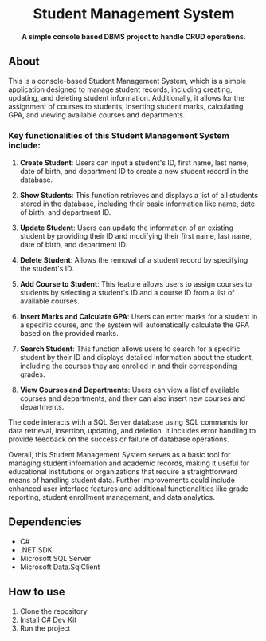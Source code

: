 <h1 align="center">Student Management System</h1>
<h4 align="center">A simple console based DBMS project to handle <strong>CRUD</strong> operations.</h4>


## About

This is a console-based Student Management System, which is a simple application designed to manage student records, including creating, updating, and deleting student information. Additionally, it allows for the assignment of courses to students, inserting student marks, calculating GPA, and viewing available courses and departments.

### Key functionalities of this Student Management System include:

1. **Create Student**: Users can input a student's ID, first name, last name, date of birth, and department ID to create a new student record in the database.

2. **Show Students**: This function retrieves and displays a list of all students stored in the database, including their basic information like name, date of birth, and department ID.

3. **Update Student**: Users can update the information of an existing student by providing their ID and modifying their first name, last name, date of birth, and department ID.

4. **Delete Student**: Allows the removal of a student record by specifying the student's ID.

5. **Add Course to Student**: This feature allows users to assign courses to students by selecting a student's ID and a course ID from a list of available courses.

6. **Insert Marks and Calculate GPA**: Users can enter marks for a student in a specific course, and the system will automatically calculate the GPA based on the provided marks.

7. **Search Student**: This function allows users to search for a specific student by their ID and displays detailed information about the student, including the courses they are enrolled in and their corresponding grades.

8. **View Courses and Departments**: Users can view a list of available courses and departments, and they can also insert new courses and departments.

The code interacts with a SQL Server database using SQL commands for data retrieval, insertion, updating, and deletion. It includes error handling to provide feedback on the success or failure of database operations.

Overall, this Student Management System serves as a basic tool for managing student information and academic records, making it useful for educational institutions or organizations that require a straightforward means of handling student data. Further improvements could include enhanced user interface features and additional functionalities like grade reporting, student enrollment management, and data analytics.

## Dependencies

- C#
- .NET SDK
- Microsoft SQL Server
- Microsoft Data.SqlClient


## How to use

1. Clone the repository
2. Install C# Dev Kit
3. Run the project
